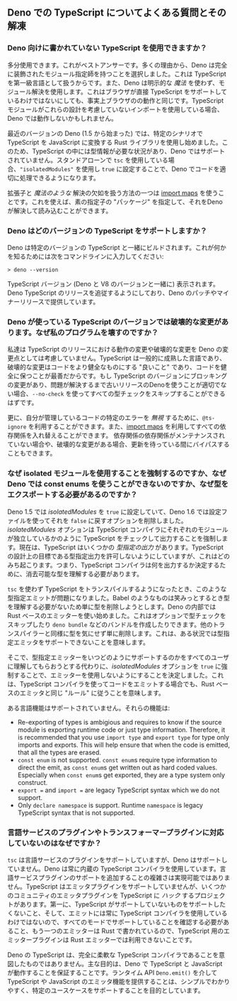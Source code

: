 <!-- ## FAQs about TypeScript in Deno -->
## Deno での TypeScript についてよくある質問とその解凍

<!-- ### Can I use TypeScript not written for Deno? -->
### Deno 向けに書かれていない TypeScript を使用できますか？

<!--
Maybe. That is the best answer, we are afraid. For lots of reasons, Deno has
chosen to have fully qualified module specifiers. In part this is because it
treats TypeScript as a first class language. Also, Deno uses explicit module
resolution, with no _magic_. This is effectively the same way browsers
themselves work, thought they don't obviously support TypeScript directly. If
the TypeScript modules use imports that don't have these design decisions in
mind, they may not work under Deno.
-->
多分使用できます。これがベストアンサーです。多くの理由から、Deno は完全に装飾されたモジュール指定師を持つことを選択しました。これは TypeScript を第一級言語として扱うからです。また、Deno は明示的な _魔法_ を使わず、モジュール解決を使用します。これはブラウザが直接 TypeScript をサポートしているわけではないにしても、事実上ブラウザのの動作と同じです。TypeScript モジュールがこれらの設計を考慮していないインポートを使用している場合、Deno では動作しないかもしれません。

<!--
Also, in recent versions of Deno (starting with 1.5), we have started to use a
Rust library to do transformations of TypeScript to JavaScript in certain
scenarios. Because of this, there are certain situations in TypeScript where
type information is required, and therefore those are not supported under Deno.
If you are using `tsc` as stand-alone, the setting to use is `"isolatedModules"`
and setting it to `true` to help ensure that your code can be properly handled
by Deno.
-->
最近のバージョンの Deno (1.5 から始まった) では、特定のシナリオで TypeScript を JavaScript に変換する Rust ライブラリを使用し始めました。このため、TypeScript の中には型情報が必要な状況があり、Deno ではサポートされていません。スタンドアローンで `tsc` を使用している場合、`"isolatedModules"` を使用し `true` に設定することで、Deno でコードを適切に処理できるようになります。

<!--
One of the ways to deal with the extension and the lack of _magical_ resolution
is to use [import maps](../linking_to_external_code/import_maps.md) which would
allow you to specify "packages" of bare specifiers which then Deno could resolve
and load.
-->
拡張子と _魔法のような_ 解決の欠如を扱う方法の一つは [import maps](../linking_to_external_code/import_maps.md) を使うことです。これを使えば、素の指定子の "パッケージ" を指定して、それをDeno が解決して読み込むことができます。

<!-- ### What version(s) of TypeScript does Deno support? -->
### Deno はどのバージョンの TypeScript をサポートしますか？

<!--
Deno is built with a specific version of TypeScript. To find out what this is,
type the following on the command line:
-->
Deno は特定のバージョンの TypeScript と一緒にビルドされます。これが何かを知るためには次をコマンドラインに入力してください:

```shell
> deno --version
```

<!--
The TypeScript version (along with the version of Deno and v8) will be printed.
Deno tries to keep up to date with general releases of TypeScript, providing
them in the next patch or minor release of Deno.
-->
TypeScript バージョン (Deno と V8 のバージョンと一緒に) 表示されます。Deno TypeScript のリリースを追従するようにしており、Deno のパッチやマイナーリリースで提供しています。

<!-- ### There was a breaking change in the version of TypeScript that Deno uses, why did you break my program? -->
### Deno が使っている TypeScript のバージョンでは破壊的な変更があります。なぜ私のプログラムを壊すのですか？

<!--
We do not consider changes in behavior or breaking changes in TypeScript
releases as breaking changes for Deno. TypeScript is a generally mature language
and breaking changes in TypeScript are almost always "good things" making code
more sound, and it is best that we all keep our code sound. If there is a
blocking change in the version of TypeScript and it isn't suitable to use an
older release of Deno until the problem can be resolved, then you should be able
to use `--no-check` to skip type checking all together.
-->
私達は TypeScript のリリースにおける動作の変更や破壊的な変更を Deno の変更点としては考慮していません。TypeScript は一般的に成熟した言語であり、破壊的な変更はコードをより健全なものにする "良いこと" であり、コードを健全に保つことが最善だからです。もし TypeScript のバージョンにブロッキングの変更があり、問題が解決するまで古いリリースのDenoを使うことが適切でない場合、`--no-check` を使ってすべての型チェックをスキップすることができるはずです。

<!--
In addition you can utilize `@ts-ignore` to _ignore_ a specific error in code
that you control. You can also replace whole dependencies, using
[import maps](../linking_to_external_code/import_maps), for situations where a
dependency of a dependency isn't being maintained or has some sort of breaking
change you want to bypass while waiting for it to be updated.
-->
更に、自分が管理しているコードの特定のエラーを _無視_ するために、`@ts-ignore` を利用することができます。また、[import maps](../linking_to_external_code/import_maps) を利用してすべての依存関係を入れ替えることができます。
依存関係の依存関係がメンテナンスされていない場合や、破壊的な変更がある場合、更新を待っている間にバイパスすることもできます。

<!-- ### Why are you forcing me to use isolated modules, why can't I use const enums with Deno, why do I need to do export type? -->
### なぜ isolated モジュールを使用することを強制するのですか、なぜ Deno では const enums を使うことができないのですか、なぜ型をエクスポートする必要があるのですか？

<!--
As of Deno 1.5 we defaulted to _isolatedModules_ to `true` and in Deno 1.6 we
removed the options to set it back to `false` via a configuration file. The
_isolatedModules_ option forces the TypeScript compiler to check and emit
TypeScript as if each module would stand on its own. TypeScript has a few _type
directed emits_ in the language at the moment. While not allowing type directed
emits into the language was a design goal for TypeScript, it has happened
anyways. This means that the TypeScript compiler needs to understand the
erasable types in the code to determine what to emit, which when you are trying
to make a fully erasable type system on top of JavaScript, that becomes a
problem.
-->
Deno 1.5 では _isolatedModules_ を `true` に設定していて、Deno 1.6 では設定ファイルを使ってそれを `false` に戻すオプションを削除しました。 _isolatedModules_ オプションは TypeScript コンパイラにそれぞれのモジュールが独立しているかのように TypeScript をチェックして出力することを強制します。現在は、TypeScript はいくつかの _型指定の出力_ があります。TypeScript の設計上の目標である型指定出力を許可しないようにしていますが、これはどのみち起こります。つまり、TypeScript コンパイラは何を出力するか決定するために、消去可能な型を理解する必要があります。

<!--
When people started transpiling TypeScript without `tsc`, these type directed
emits became a problem, since the likes of Babel simply try to erase the types
without needing to understand the types to direct the emit. In the internals of
Deno we have started to use a Rust based emitter which allows us to optionally
skip type checking and generates the bundles for things like `deno bundle`. Like
all transpilers, it doesn't care about the types, it just tries to erase them.
This means in certain situations we cannot support those type directed emits.
-->
`tsc` を使わず TypeScript をトランスパイルするようになったとき、このような型指定エミットが問題になりました。Babel のようなものは笑みっとするとき型を理解する必要がないため単に型を削除しようとします。Deno の内部では Rust ベースのエミッターを使い始めました。これはオプションで型チェックをスキップしたり `deno bundle` などのバンドルを作成したりできます。他のトランスパイラーと同様に型を気にせず単に削除します。これは、ある状況では型指定エミッタをサポートできないことを意味します。

<!--
So instead of trying to get every user to understand when and how we could
support the type directed emits, we made the decision to disable the use of them
by forcing the _isolatedModules_ option to `true`. This means that even when we
are using the TypeScript compiler to emit the code, it will follow the same
"rules" that the Rust based emitter follows.
-->
そこで、型指定エミッターをいつどのようにサポートするのかをすべてのユーザに理解してもらおうとする代わりに、_isolatedModules_ オプションを `true` に強制することで、エミッターを使用しないようにすることを決定しました。これは、TypeScript コンパイラを使ってコードをエミットする場合でも、Rust ベースのエミッタと同じ "ルール" に従うことを意味します。

<!--
This means that certain language features are not supportable. Those features
are:
-->
ある言語機能はサポートされていません。それらの機能は:

- Re-exporting of types is ambigious and requires to know if the source module
  is exporting runtime code or just type information. Therefore, it is
  recommended that you use `import type` and `export type` for type only imports
  and exports. This will help ensure that when the code is emitted, that all the
  types are erased.
- `const enum` is not supported. `const enum`s require type information to
  direct the emit, as `const enum`s get written out as hard coded values.
  Especially when `const enum`s get exported, they are a type system only
  construct.
- `export =` and `import =` are legacy TypeScript syntax which we do not
  support.
- Only `declare namespace` is support. Runtime `namespace` is legacy TypeScript
  syntax that is not supported.

<!-- ### Why don't you support language service plugins or transformer plugins? -->
### 言語サービスのプラグインやトランスフォーマープラグインに対応していないのはなぜですか？

<!--
While `tsc` supports language service plugins, Deno does not. Deno does not
always use the built in TypeScript compiler to do what it does, and the
complexity of adding support for a language service plugin is not feasible.
TypeScript does not support emitter plugins, but there are a few community
projects which _hack_ emitter plugins into TypeScript. First, we wouldn't want
to support something that TypeScript doesn't support, plus we do not always use
the TypeScript compiler for the emit, which would mean we would need to ensure
we supported it in all modes, and the other emitter is written in Rust, meaning
that any emitter plugin for TypeScript wouldn't be available for the Rust
emitter.
-->
`tsc` は言語サービスのプラグインをサポートしていますが、Deno はサポートしていません。Deno は常に内蔵の TypeScript コンパイラを使用しています。言語サービスプラグインのサポートを追加することの複雑さは実現可能ではありません。TypeScript はエミッタプラグインをサポートしていませんが、いくつかのコミュニティのエミッタプラグインを TypeScript に _ハック_ するプロジェクトがあります。第一に、TypeScript がサポートしていないものをサポートしたくないこと、そして、エミットには常に TypeScript コンパイラを使用しているわけではないので、すべてのモードでサポートしていることを確認する必要があること、もう一つのエミッターは Rust で書かれているので、TypeScript 用のエミッタープラグインは Rust エミッターでは利用できないことです。

<!--
The TypeScript in Deno isn't intended to be a fully flexible TypeScript
compiler. Its main purpose is to ensure that TypeScript and JavaScript can run
under Deno. The secondary ability to do TypeScript and JavaScript emitting via
the runtime API `Deno.emit()` is intended to be simple and straight forward and
support a certain set of use cases.
-->
Deno の TypeScript は、完全に柔軟な TypeScript コンパイラであることを意図したものではありません。主な目的は、Deno で TypeScript と JavaScript が動作することを保証することです。ランタイム API `Deno.emit()` を介して TypeScript や JavaScript のエミッタ機能を提供することは、シンプルでわかりやすく、特定のユースケースをサポートすることを目的としています。

